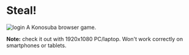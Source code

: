 # Steal!
![login](https://github.com/RackerCracker/Steal/assets/159038264/a15c2ee3-05f7-493c-b9e8-92a95276ef95)
A Konosuba browser game.

**Note:** check it out with 1920x1080 PC/laptop. Won't work correctly on smartphones or tablets.
